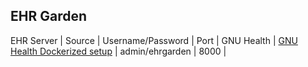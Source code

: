 EHR Garden
------

EHR Server | Source | Username/Password | Port | 
GNU Health | [GNU Health Dockerized setup](https://github.com/paramburu/gnuhealth) | admin/ehrgarden | 8000 |
